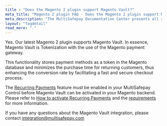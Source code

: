 ```yaml
---
title : "Does the Magento 2 plugin support Magento Vault?"
meta_title: "Magento 2 plugin FAQ - Does the Magento 2 plugin support Magento Vault? - MultiSafepay Docs"
meta_description: "The MultiSafepay Documentation Center presents all relevant information about our Plugins and API. You can also find support pages for payment methods, tools and general questions as well as the contact details of our Support and Integration Teams."
layout: "faqdetail"
read_more: "."
---
```


Yes. Our latest Magento 2 plugin supports Magento Vault. In essence, Magento Vault is Tokenization with the use of the Magento payment gateway.

This functionality stores payment methods as a token in the Magento database and minimizes the purchase time for returning customers, thus enhancing the conversion rate by facilitating a fast and secure checkout process.

The [Recurring Payments](/tools/recurring-payments/) feature must be enabled in your MultiSafepay Control before Magento Vault can be activated in your Magento backend. Please refer to [How to activate Recurring Payments](/tools/recurring-payments/how-to-activate-recurring-payments/) and the [requirements](/tools/recurring-payments/what-is-recurring-payments/#3-requirements) for more information.

If you have any questions about the Magento Vault integration, please contact <integration@multisafepay.com>